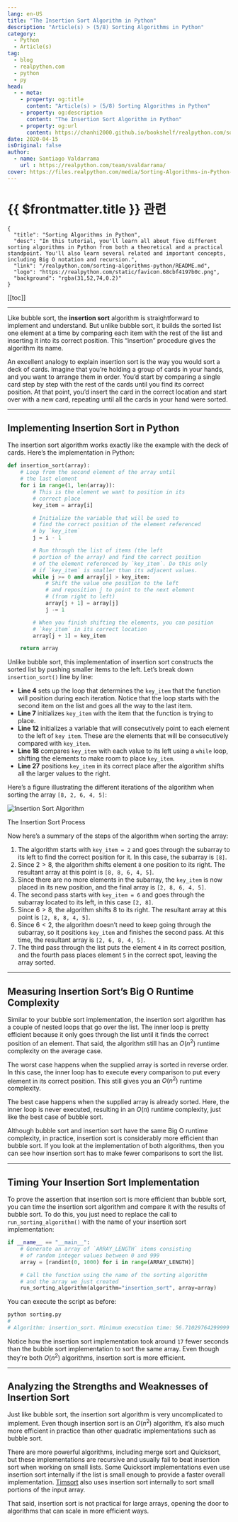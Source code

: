 ```yaml
---
lang: en-US
title: "The Insertion Sort Algorithm in Python"
description: "Article(s) > (5/8) Sorting Algorithms in Python"
category:
  - Python
  - Article(s)
tag:
  - blog
  - realpython.com
  - python
  - py
head:
  - - meta:
    - property: og:title
      content: "Article(s) > (5/8) Sorting Algorithms in Python"
    - property: og:description
      content: "The Insertion Sort Algorithm in Python"
    - property: og:url
      content: https://chanhi2000.github.io/bookshelf/realpython.com/sorting-algorithms-python/the-insertion-sort-algorithm-in-python.html
date: 2020-04-15
isOriginal: false
author:
  - name: Santiago Valdarrama
    url : https://realpython.com/team/svaldarrama/
cover: https://files.realpython.com/media/Sorting-Algorithms-in-Python-Merge-Sort-vs-Bubble-Sort_Watermarked.5c97ff618265.jpg
---
```


# {{ $frontmatter.title }} 관련

```component VPCard
{
  "title": "Sorting Algorithms in Python",
  "desc": "In this tutorial, you'll learn all about five different sorting algorithms in Python from both a theoretical and a practical standpoint. You'll also learn several related and important concepts, including Big O notation and recursion.",
  "link": "/realpython.com/sorting-algorithms-python/README.md",
  "logo": "https://realpython.com/static/favicon.68cbf4197b0c.png",
  "background": "rgba(31,52,74,0.2)"
}
```

[[toc]]

---

<SiteInfo
  name="Sorting Algorithms in Python"
  desc="In this tutorial, you'll learn all about five different sorting algorithms in Python from both a theoretical and a practical standpoint. You'll also learn several related and important concepts, including Big O notation and recursion."
  url="https://realpython.com/sorting-algorithms-python#the-insertion-sort-algorithm-in-python"
  logo="https://realpython.com/static/favicon.68cbf4197b0c.png"
  preview="https://files.realpython.com/media/Sorting-Algorithms-in-Python-Merge-Sort-vs-Bubble-Sort_Watermarked.5c97ff618265.jpg"/>

Like bubble sort, the **insertion sort** algorithm is straightforward to implement and understand. But unlike bubble sort, it builds the sorted list one element at a time by comparing each item with the rest of the list and inserting it into its correct position. This “insertion” procedure gives the algorithm its name.

An excellent analogy to explain insertion sort is the way you would sort a deck of cards. Imagine that you’re holding a group of cards in your hands, and you want to arrange them in order. You’d start by comparing a single card step by step with the rest of the cards until you find its correct position. At that point, you’d insert the card in the correct location and start over with a new card, repeating until all the cards in your hand were sorted.

---

## Implementing Insertion Sort in Python

The insertion sort algorithm works exactly like the example with the deck of cards. Here’s the implementation in Python:

```py :collapsed-lines
def insertion_sort(array):
    # Loop from the second element of the array until
    # the last element
    for i in range(1, len(array)):
        # This is the element we want to position in its
        # correct place
        key_item = array[i]

        # Initialize the variable that will be used to
        # find the correct position of the element referenced
        # by `key_item`
        j = i - 1

        # Run through the list of items (the left
        # portion of the array) and find the correct position
        # of the element referenced by `key_item`. Do this only
        # if `key_item` is smaller than its adjacent values.
        while j >= 0 and array[j] > key_item:
            # Shift the value one position to the left
            # and reposition j to point to the next element
            # (from right to left)
            array[j + 1] = array[j]
            j -= 1

        # When you finish shifting the elements, you can position
        # `key_item` in its correct location
        array[j + 1] = key_item

    return array
```

Unlike bubble sort, this implementation of insertion sort constructs the sorted list by pushing smaller items to the left. Let’s break down `insertion_sort()` line by line:

- **Line 4** sets up the loop that determines the `key_item` that the function will position during each iteration. Notice that the loop starts with the second item on the list and goes all the way to the last item.
- **Line 7** initializes `key_item` with the item that the function is trying to place.
- **Line 12** initializes a variable that will consecutively point to each element to the left of `key item`. These are the elements that will be consecutively compared with `key_item`.
- **Line 18** compares `key_item` with each value to its left using a `while` loop, shifting the elements to make room to place `key_item`.
- **Line 27** positions `key_item` in its correct place after the algorithm shifts all the larger values to the right.

Here’s a figure illustrating the different iterations of the algorithm when sorting the array `[8, 2, 6, 4, 5]`:

![Insertion Sort Algorithm](https://files.realpython.com/media/python-sorting-algorithms-insertion-sort.a102f819b3d7.png)

The Insertion Sort Process

Now here’s a summary of the steps of the algorithm when sorting the array:

1. The algorithm starts with `key_item = 2` and goes through the subarray to its left to find the correct position for it. In this case, the subarray is `[8]`.
2. Since $2\gt8$, the algorithm shifts element `8` one position to its right. The resultant array at this point is `[8, 8, 6, 4, 5]`.
3. Since there are no more elements in the subarray, the `key_item` is now placed in its new position, and the final array is `[2, 8, 6, 4, 5]`.
4. The second pass starts with `key_item = 6` and goes through the subarray located to its left, in this case `[2, 8]`.
5. Since $6\gt8$, the algorithm shifts 8 to its right. The resultant array at this point is `[2, 8, 8, 4, 5]`.
6. Since $6\lt2$, the algorithm doesn’t need to keep going through the subarray, so it positions `key_item` and finishes the second pass. At this time, the resultant array is `[2, 6, 8, 4, 5]`.
7. The third pass through the list puts the element `4` in its correct position, and the fourth pass places element `5` in the correct spot, leaving the array sorted.

---

## Measuring Insertion Sort’s Big O Runtime Complexity

Similar to your bubble sort implementation, the insertion sort algorithm has a couple of nested loops that go over the list. The inner loop is pretty efficient because it only goes through the list until it finds the correct position of an element. That said, the algorithm still has an $O\left(n^{2}\right)$ runtime complexity on the average case.

The worst case happens when the supplied array is sorted in reverse order. In this case, the inner loop has to execute every comparison to put every element in its correct position. This still gives you an $O\left(n^{2}\right)$ runtime complexity.

The best case happens when the supplied array is already sorted. Here, the inner loop is never executed, resulting in an $O\left(n\right)$ runtime complexity, just like the best case of bubble sort.

Although bubble sort and insertion sort have the same Big O runtime complexity, in practice, insertion sort is considerably more efficient than bubble sort. If you look at the implementation of both algorithms, then you can see how insertion sort has to make fewer comparisons to sort the list.

---

## Timing Your Insertion Sort Implementation

To prove the assertion that insertion sort is more efficient than bubble sort, you can time the insertion sort algorithm and compare it with the results of bubble sort. To do this, you just need to replace the call to `run_sorting_algorithm()` with the name of your insertion sort implementation:

```py
if __name__ == "__main__":
    # Generate an array of `ARRAY_LENGTH` items consisting
    # of random integer values between 0 and 999
    array = [randint(0, 1000) for i in range(ARRAY_LENGTH)]

    # Call the function using the name of the sorting algorithm
    # and the array we just created
    run_sorting_algorithm(algorithm="insertion_sort", array=array)
```

You can execute the script as before:

```sh
python sorting.py
# 
# Algorithm: insertion_sort. Minimum execution time: 56.71029764299999
```

Notice how the insertion sort implementation took around `17` fewer seconds than the bubble sort implementation to sort the same array. Even though they’re both $O\left(n^{2}\right)$ algorithms, insertion sort is more efficient.

---

## Analyzing the Strengths and Weaknesses of Insertion Sort

Just like bubble sort, the insertion sort algorithm is very uncomplicated to implement. Even though insertion sort is an $O\left(n^{2}\right)$ algorithm, it’s also much more efficient in practice than other quadratic implementations such as bubble sort.

There are more powerful algorithms, including merge sort and Quicksort, but these implementations are recursive and usually fail to beat insertion sort when working on small lists. Some Quicksort implementations even use insertion sort internally if the list is small enough to provide a faster overall implementation. [<FontIcon icon="fa-brands fa-wikipedia-w"/>Timsort](https://en.wikipedia.org/wiki/Timsort) also uses insertion sort internally to sort small portions of the input array.

That said, insertion sort is not practical for large arrays, opening the door to algorithms that can scale in more efficient ways.
